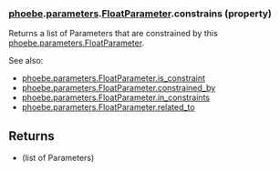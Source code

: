### [phoebe](phoebe.md).[parameters](phoebe.parameters.md).[FloatParameter](phoebe.parameters.FloatParameter.md).constrains (property)




Returns a list of Parameters that are constrained by this
 [phoebe.parameters.FloatParameter](phoebe.parameters.FloatParameter.md).

See also:
* [phoebe.parameters.FloatParameter.is_constraint](phoebe.parameters.FloatParameter.is_constraint.md)
* [phoebe.parameters.FloatParameter.constrained_by](phoebe.parameters.FloatParameter.constrained_by.md)
* [phoebe.parameters.FloatParameter.in_constraints](phoebe.parameters.FloatParameter.in_constraints.md)
* [phoebe.parameters.FloatParameter.related_to](phoebe.parameters.FloatParameter.related_to.md)

 Returns
 -------
 * (list of Parameters)


